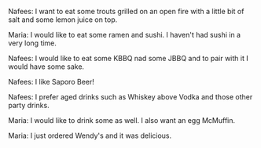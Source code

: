 Nafees: I want to eat some trouts grilled on an open fire
with a little bit of salt and some lemon juice on top.

Maria: I would like to eat some ramen and sushi. I haven't had sushi in
a very long time.

Nafees: I would like to eat some KBBQ nad some JBBQ and to pair with it I would have some sake.

Nafees: I like Saporo Beer!


Nafees: I prefer aged drinks such as Whiskey above Vodka and those other party drinks.

Maria: I would like to drink some as well. I also want an egg McMuffin.

Maria: I just ordered Wendy's and it was delicious.


